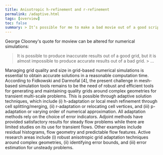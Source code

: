 ```yaml
---
title: Anisotropic h-refinement and r-refinement
permalink: /adaptive.html
tags: [overview]
toc: false
summary: > It’s possible for me to make a bad movie out of a good script, but I can’t make a good movie from a bad script. > George Clooney
---
```


George Clooney's quote for moview can be altered for numerical simulations:

> It is possible to produce inaccurate results out of a good grid, but it is almost impossible to produce accurate results out of a bad grid. > ...




Managing grid quality and size in grid-based numerical simulations is essential to obtain accurate solutions in a reasonable computation time. According to Fidkowski and Darmofal [4], the present
challenge in mesh-based simulation tools remains to be the need of robust and efficient tools for
generating and maintaining quality grids around complex geometries for transient multi-scale problems.
This is possible through adaptive solution techniques, which include (i) h-adaptation or local mesh
refinement through cell splitting/merging, (ii) r-adaptation or relocating cell vertices, and (iii) p-
adaptation or varying order of numerical approximation. All adaptation methods rely on the choice of
error indicators. Adjoint methods have provided satisfactory results for steady flow problems while
there are limited studies on its use for transient flows. Other examples include residual histograms, flow
geometry and predictable flow features. Active research areas include (i) robust anisotropic grid
adaptation techniques around complex geometries, (ii) identifying error bounds, and (iii) error
estimation for unsteady problems.




